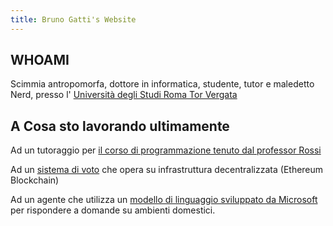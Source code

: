 ```yaml
---
title: Bruno Gatti's Website
---
```

## WHOAMI
Scimmia antropomorfa, dottore in informatica, studente, tutor e maledetto Nerd, presso l' [Università degli Studi Roma Tor Vergata](https://web.uniroma2.it/)

## A Cosa sto lavorando ultimamente

Ad un tutoraggio per [il corso di programmazione tenuto dal professor  Rossi](http://www.informatica.uniroma2.it/f0?fid=220&srv=0&os=0&id=PR)

Ad un [sistema di voto](https://github.com/BrunoGatti/hardhat_voting_project) che opera su infrastruttura decentralizzata (Ethereum Blockchain)

Ad un agente che utilizza un [modello di linguaggio sviluppato da Microsoft](https://arxiv.org/abs/2306.14824) per rispondere a domande su ambienti domestici.



